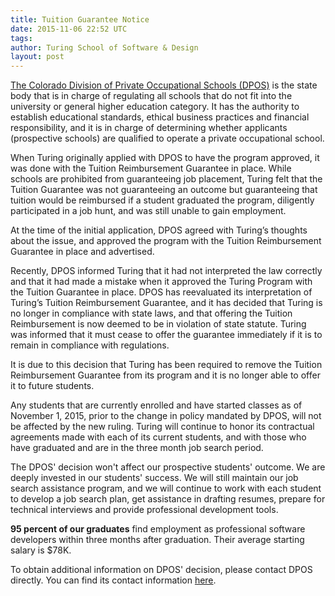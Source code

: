 ```yaml
---
title: Tuition Guarantee Notice
date: 2015-11-06 22:52 UTC
tags:
author: Turing School of Software & Design
layout: post
---
```


[The Colorado Division of Private Occupational Schools (DPOS)]((http://highered.colorado.gov/dpos/)) is the state body that is in charge of regulating all schools that do not fit into the university or general higher education category. It has the authority to establish educational standards, ethical business practices and financial responsibility, and it is in charge of determining whether applicants (prospective schools) are qualified to operate a private occupational school.

When Turing originally applied with DPOS to have the program approved, it was done with the Tuition Reimbursement Guarantee in place. While schools are prohibited from guaranteeing job placement, Turing felt that the Tuition Guarantee was not guaranteeing an outcome but guaranteeing that tuition would be reimbursed if a student graduated the program, diligently participated in a job hunt, and was still unable to gain employment.

At the time of the initial application, DPOS agreed with Turing’s thoughts about the issue, and approved the program with the Tuition Reimbursement Guarantee in place and advertised.

Recently, DPOS informed Turing that it had not interpreted the law correctly and that it had made a mistake when it approved the Turing Program with the Tuition Guarantee in place. DPOS has reevaluated its interpretation of Turing’s Tuition Reimbursement Guarantee, and it has decided that Turing is no longer in compliance with state laws, and that offering the Tuition Reimbursement is now deemed to be in violation of state statute. Turing was informed that it must cease to offer the guarantee immediately if it is to remain in compliance with regulations.

It is due to this decision that Turing has been required to remove the Tuition Reimbursement Guarantee from its program and it is no longer able to offer it to future students.

Any students that are currently enrolled and have started classes as of November 1, 2015, prior to the change in policy mandated by DPOS, will not be affected by the new ruling. Turing will continue to honor its contractual agreements made with each of its current students, and with those who have graduated and are in the three month job search period.

The DPOS' decision won't affect our prospective students' outcome. We are deeply invested in our students' success. We will still maintain our job search assistance program, and we will continue to work with each student to develop a job search plan, get assistance in drafting resumes, prepare for technical interviews and provide professional development tools.

**95 percent of our graduates** find employment as professional software developers within three months after graduation. Their average starting salary is $78K.

To obtain additional information on DPOS' decision, please contact DPOS directly. You can find its contact information [here](http://highered.colorado.gov/DPOS/About/staff.html).
